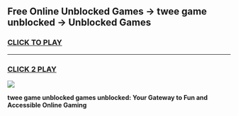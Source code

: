 
## Free Online Unblocked Games → twee game unblocked → Unblocked Games
<h3>
<a href="https://premium.freeplayer.one?title=twee_game_unblocked&ref=21F">CLICK TO PLAY</a></h3>
<hr>

<h3>
<a href="https://premium.freeplayer.one?title=twee_game_unblocked&ref=21F">CLICK 2 PLAY</a>
  
</h3>

<a href="https://premium.freeplayer.one?title=twee_game_unblocked&ref=21F/"><img src="https://clearcache.store/games.png"></a>


**twee game unblocked games unblocked: Your Gateway to Fun and Accessible Online Gaming**
